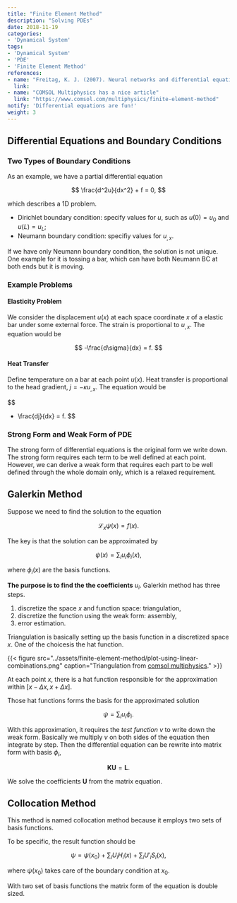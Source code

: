 ```yaml
---
title: "Finite Element Method"
description: "Solving PDEs"
date: 2018-11-19
categories:
- 'Dynamical System'
tags:
- 'Dynamical System'
- 'PDE'
- 'Finite Element Method'
references:
- name: "Freitag, K. J. (2007). Neural networks and differential equations."
  link:
- name: "COMSOL Multiphysics has a nice article"
  link: "https://www.comsol.com/multiphysics/finite-element-method"
notify: 'Differential equations are fun!'
weight: 3
---
```



## Differential Equations and Boundary Conditions



### Two Types of Boundary Conditions


As an example, we have a partial differential equation

$$
\frac{d^2u}{dx^2} + f = 0,
$$

which describes a 1D problem.

* Dirichlet boundary condition: specify values for $u$, such as $u(0)=u_0$ and $u(L)=u_L$;
* Neumann boundary condition: specifiy values for $u_{,x}$.

If we have only Neumann boundary condition, the solution is not unique. One example for it is tossing a bar, which can have both Neumann BC at both ends but it is moving.


### Example Problems



#### Elasticity Problem


We consider the displacement $u(x)$ at each space coordinate $x$ of a elastic bar under some external force. The strain is proportional to $u_{,x}$. The equation would be

$$
-\frac{d\sigma}{dx} = f.
$$


#### Heat Transfer


Define temperature on a bar at each point $u(x)$. Heat transfer is proportional to the head gradient, $j= - \kappa u_{,x}$. The equation would be

$$
- \frac{dj}{dx} = f.
$$



### Strong Form and Weak Form of PDE


The strong form of differential equations is the original form we write down. The strong form requires each term to be well defined at each point. However, we can derive a weak form that requires each part to be well defined through the whole domain only, which is a relaxed requirement.


## Galerkin Method


Suppose we need to find the solution to the equation

$$
\mathcal L_{x} \psi(x) = f(x).
$$

The key is that the solution can be approximated by

$$
\psi(x) = \sum_i u_i \phi_i(x),
$$

where $\phi_i(x)$ are the basis functions.

**The purpose is to find the the coefficients** $u_i$. Galerkin method has three steps.

1. discretize the space $x$ and function space: triangulation,
2. discretize the function using the weak form: assembly,
3. error estimation.

Triangulation is basically setting up the basis function in a discretized space $x$. One of the choicesis the hat function.

{{< figure src="../assets/finite-element-method/plot-using-linear-combinations.png" caption="Triangulation from [comsol multiphysics](https://www.comsol.com/multiphysics/finite-element-method)." >}}


At each point $x$, there is a hat function responsible for the approximation within $[x-\Delta x, x+\Delta x]$.

Those hat functions forms the basis for the approximated solution

$$
\psi = \sum_i u_i \phi_i.
$$

With this approximation, it requires the *test function* $v$ to write down the weak form. Basically we multiply $v$ on both sides of the equation then integrate by step. Then the differential equation can be rewrite into matrix form with basis $\phi_i$,

$$
\mathbf K \mathbf U = \mathbf L.
$$

We solve the coefficients $\mathbf U$ from the matrix equation.


## Collocation Method



This method is named collocation method because it employs two sets of basis functions.


To be specific, the result function should be

$$
\psi = \psi(x_0) + \sum_i U_i H_i(x) + \sum_i U'_i S_i(x),
$$

where $\psi(x_0)$ takes care of the boundary condition at $x_0$.

With two set of basis functions the matrix form of the equation is double sized.
